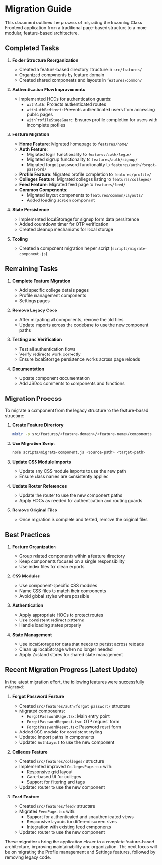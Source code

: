 # Migration Guide

This document outlines the process of migrating the Incoming Class Frontend application from a traditional page-based structure to a more modular, feature-based architecture.

## Completed Tasks

1. **Folder Structure Reorganization**
   - Created a feature-based directory structure in `src/features/`
   - Organized components by feature domain
   - Created shared components and layouts in `features/common/`

2. **Authentication Flow Improvements**
   - Implemented HOCs for authentication guards:
     - `withAuth`: Protects authenticated routes
     - `withAuthRedirect`: Prevents authenticated users from accessing public pages
     - `withProfileStageGuard`: Ensures profile completion for users with incomplete profiles

3. **Feature Migration**
   - **Home Feature**: Migrated homepage to `features/home/`
   - **Auth Feature**: 
     - Migrated login functionality to `features/auth/login/`
     - Migrated signup functionality to `features/auth/signup/`
     - Migrated forgot password functionality to `features/auth/forgot-password/`
   - **Profile Feature**: Migrated profile completion to `features/profile/`
   - **Colleges Feature**: Migrated colleges listing to `features/colleges/`
   - **Feed Feature**: Migrated feed page to `features/feed/`
   - **Common Components**:
     - Migrated layout components to `features/common/layouts/`
     - Added loading screen component

4. **State Persistence**
   - Implemented localStorage for signup form data persistence
   - Added countdown timer for OTP verification
   - Created cleanup mechanisms for local storage

5. **Tooling**
   - Created a component migration helper script (`scripts/migrate-component.js`)

## Remaining Tasks

1. **Complete Feature Migration**
   - Add specific college details pages
   - Profile management components
   - Settings pages

2. **Remove Legacy Code**
   - After migrating all components, remove the old files
   - Update imports across the codebase to use the new component paths

3. **Testing and Verification**
   - Test all authentication flows
   - Verify redirects work correctly
   - Ensure localStorage persistence works across page reloads

4. **Documentation**
   - Update component documentation
   - Add JSDoc comments to components and functions

## Migration Process

To migrate a component from the legacy structure to the feature-based structure:

1. **Create Feature Directory**
   ```bash
   mkdir -p src/features/<feature-domain>/<feature-name>/components
   ```

2. **Use Migration Script**
   ```bash
   node scripts/migrate-component.js <source-path> <target-path>
   ```

3. **Update CSS Module Imports**
   - Update any CSS module imports to use the new path
   - Ensure class names are consistently applied

4. **Update Router References**
   - Update the router to use the new component paths
   - Apply HOCs as needed for authentication and routing guards

5. **Remove Original Files**
   - Once migration is complete and tested, remove the original files

## Best Practices

1. **Feature Organization**
   - Group related components within a feature directory
   - Keep components focused on a single responsibility
   - Use index files for clean exports

2. **CSS Modules**
   - Use component-specific CSS modules
   - Name CSS files to match their components
   - Avoid global styles where possible

3. **Authentication**
   - Apply appropriate HOCs to protect routes
   - Use consistent redirect patterns
   - Handle loading states properly

4. **State Management**
   - Use localStorage for data that needs to persist across reloads
   - Clean up localStorage when no longer needed
   - Apply Zustand stores for shared state management 

## Recent Migration Progress (Latest Update)

In the latest migration effort, the following features were successfully migrated:

1. **Forgot Password Feature**
   - Created `src/features/auth/forgot-password/` structure
   - Migrated components:
     - `ForgotPasswordPage.tsx`: Main entry point
     - `ForgotPasswordRequest.tsx`: OTP request form
     - `ForgotPasswordReset.tsx`: Password reset form 
   - Added CSS module for consistent styling
   - Updated import paths in components
   - Updated `AuthLayout` to use the new component

2. **Colleges Feature**
   - Created `src/features/colleges/` structure
   - Implemented improved `CollegesPage.tsx` with:
     - Responsive grid layout
     - Card-based UI for colleges
     - Support for filtering and tags
   - Updated router to use the new component

3. **Feed Feature**
   - Created `src/features/feed/` structure
   - Migrated `FeedPage.tsx` with:
     - Support for authenticated and unauthenticated views
     - Responsive layouts for different screen sizes
     - Integration with existing feed components
   - Updated router to use the new component

These migrations bring the application closer to a complete feature-based architecture, improving maintainability and organization. The next focus will be on migrating the Profile management and Settings features, followed by removing legacy code.